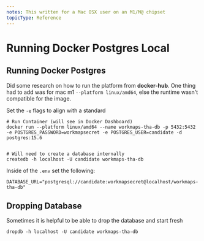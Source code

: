 ```yaml
---
notes: This written for a Mac OSX user on an M1/M@ chipset
topicType: Reference
---
```


# Running Docker Postgres Local

## Running Docker Postgres

Did some research on how to run the platform from **docker-hub**. One thing had to add was for mac m1 `--platform linux/amd64`, else the runtime wasn't compatible for the image.

Set the `-e` flags to align with a standard

```shell
# Run Container (will see in Docker Dashboard)
docker run --platform linux/amd64 --name workmaps-tha-db -p 5432:5432 -e POSTGRES_PASSWORD=workmapsecret -e POSTGRES_USER=candidate -d postgres:15.6


# Will need to create a database internally
createdb -h localhost -U candidate workmaps-tha-db
```

Inside of the `.env` set the following:

```shell
DATABASE_URL="postgresql://candidate:workmapsecret@localhost/workmaps-tha-db"
```

## Dropping Database

Sometimes it is helpful to be able to drop the database and start fresh

```shell
dropdb -h localhost -U candidate workmaps-tha-db
```